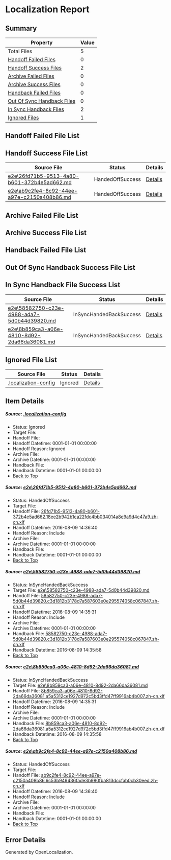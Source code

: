 # <a name='report-top'></a> Localization Report

## Summary
 Property | Value 
 -------- | ----- 
 Total Files | 5
[ Handoff Failed Files ](#handoff-failed-list)| 0
[ Handoff Success Files ](#handoff-success-list)| 2
[ Archive Failed Files ](#archive-failed-list)| 0
[ Archive Success Files ](#archive-success-list)| 0
[ Handback Failed Files ](#handback-failed-list)| 0
[ Out Of Sync Handback Files ](#outofsync-handback-success-list)| 0
[ In Sync Handback Files ](#insync-handback-success-list)| 2
[ Ignored Files ](#ignored-list)| 1

## <a name='handoff-failed-list'></a> Handoff Failed File List

## <a name='handoff-success-list'></a> Handoff Success File List
 Source File | Status | Details 
 ----------- | ------ | ------- 
 [e2e\26fd71b5-9513-4a80-b601-372b4e5ad662.md](https://github.com/OpenLocalizationTestOrg/oltest/blob/9ceef0405d757361c8c9f0f90bcc4ed2721c8de2/e2e/26fd71b5-9513-4a80-b601-372b4e5ad662.md) | HandedOffSuccess | [Details](#f5c134e7211783b27dc077fac15d3e6510dabb6f1)
 [e2e\ab9c2fe4-8c92-44ee-a97e-c2150a408b86.md](https://github.com/OpenLocalizationTestOrg/oltest/blob/9ceef0405d757361c8c9f0f90bcc4ed2721c8de2/e2e/ab9c2fe4-8c92-44ee-a97e-c2150a408b86.md) | HandedOffSuccess | [Details](#68245aaf5df68a7ac6d2dad653fd8372464d20fd4)

## <a name='archive-failed-list'></a> Archive Failed File List

## <a name='archive-success-list'></a> Archive Success File List

## <a name='handback-failed-list'></a> Handback Failed File List

## <a name='outofsync-handback-success-list'></a> Out Of Sync Handback Success File List

## <a name='insync-handback-success-list'></a> In Sync Handback File Success List
 Source File | Status | Details 
 ----------- | ------ | ------- 
 [e2e\58582750-c23e-4988-ada7-5d0b44d39820.md](https://github.com/OpenLocalizationTestOrg/oltest/blob/addacdf0484a3047514479c27485ff714a0caed8/e2e/58582750-c23e-4988-ada7-5d0b44d39820.md) | InSyncHandedBackSuccess | [Details](#e92c3b945e4c37e944fd238fd4cb47dd5242de462)
 [e2e\8b859ca3-a06e-4810-8d92-2da66da36081.md](https://github.com/OpenLocalizationTestOrg/oltest/blob/addacdf0484a3047514479c27485ff714a0caed8/e2e/8b859ca3-a06e-4810-8d92-2da66da36081.md) | InSyncHandedBackSuccess | [Details](#78931a61c3803cbc95432eef29bc2e0c1f4df7013)

## <a name='ignored-list'></a> Ignored File List
 Source File | Status | Details 
 ----------- | ------ | ------- 
 [.localization-config](https://github.com/OpenLocalizationTestOrg/oltest/blob/9ceef0405d757361c8c9f0f90bcc4ed2721c8de2/.localization-config) | Ignored | [Details](#3d4f252ac210baf56311d7e97dcc2db10974dbd20)

## Item Details
##### <a name='3d4f252ac210baf56311d7e97dcc2db10974dbd20'></a> Source: [.localization-config](https://github.com/OpenLocalizationTestOrg/oltest/blob/9ceef0405d757361c8c9f0f90bcc4ed2721c8de2/.localization-config)
* Status: Ignored
* Target File: 
* Handoff File: 
* Handoff Datetime: 0001-01-01 00:00:00
* Handoff Reason: Ignored
* Archive File: 
* Archive Datetime: 0001-01-01 00:00:00
* Handback File: 
* Handback Datetime: 0001-01-01 00:00:00
* [Back to Top](#report-top)

##### <a name='f5c134e7211783b27dc077fac15d3e6510dabb6f1'></a> Source: [e2e\26fd71b5-9513-4a80-b601-372b4e5ad662.md](https://github.com/OpenLocalizationTestOrg/oltest/blob/9ceef0405d757361c8c9f0f90bcc4ed2721c8de2/e2e/26fd71b5-9513-4a80-b601-372b4e5ad662.md)
* Status: HandedOffSuccess
* Target File: 
* Handoff File: [26fd71b5-9513-4a80-b601-372b4e5ad662.18ee2b942b1ca22fdc4bb034014a8e9a9d4c47a9.zh-cn.xlf](https://github.com/OpenLocalizationTestOrg/olhandoff-e2e/blob/85c397f995719ac78e64b3b9be4af0a9c186a84d/ol-handoff/OpenLocalizationTestOrg/ol-test-zhcn/ci/ht/26fd71b5-9513-4a80-b601-372b4e5ad662.18ee2b942b1ca22fdc4bb034014a8e9a9d4c47a9.zh-cn.xlf)
* Handoff Datetime: 2016-08-09 14:36:40
* Handoff Reason: Include
* Archive File: 
* Archive Datetime: 0001-01-01 00:00:00
* Handback File: 
* Handback Datetime: 0001-01-01 00:00:00
* [Back to Top](#report-top)

##### <a name='e92c3b945e4c37e944fd238fd4cb47dd5242de462'></a> Source: [e2e\58582750-c23e-4988-ada7-5d0b44d39820.md](https://github.com/OpenLocalizationTestOrg/oltest/blob/addacdf0484a3047514479c27485ff714a0caed8/e2e/58582750-c23e-4988-ada7-5d0b44d39820.md)
* Status: InSyncHandedBackSuccess
* Target File: [e2e\58582750-c23e-4988-ada7-5d0b44d39820.md](https://github.com/OpenLocalizationTestOrg/ol-test-zhcn/blob/da402f87f88e1c6b369f43fc7c926e0e47c700c2/e2e/58582750-c23e-4988-ada7-5d0b44d39820.md)
* Handoff File: [58582750-c23e-4988-ada7-5d0b44d39820.c3d1812b3178d7a587603e0e295574058c067847.zh-cn.xlf](https://github.com/OpenLocalizationTestOrg/olhandoff-e2e/blob/ea91829d7170863466c816982a43882a570156fb/ol-handoff/OpenLocalizationTestOrg/ol-test-zhcn/ci/high/58582750-c23e-4988-ada7-5d0b44d39820.c3d1812b3178d7a587603e0e295574058c067847.zh-cn.xlf)
* Handoff Datetime: 2016-08-09 14:35:31
* Handoff Reason: Include
* Archive File: 
* Archive Datetime: 0001-01-01 00:00:00
* Handback File: [58582750-c23e-4988-ada7-5d0b44d39820.c3d1812b3178d7a587603e0e295574058c067847.zh-cn.xlf](https://github.com/OpenLocalizationTestOrg/olhandback-e2e/blob/9ac69c3650b3cc410739db28839841d967efccbf/ol-handback/OpenLocalizationTestOrg/ol-test-zhcn/ci/high/58582750-c23e-4988-ada7-5d0b44d39820.c3d1812b3178d7a587603e0e295574058c067847.zh-cn.xlf)
* Handback Datetime: 2016-08-09 14:35:58
* [Back to Top](#report-top)

##### <a name='78931a61c3803cbc95432eef29bc2e0c1f4df7013'></a> Source: [e2e\8b859ca3-a06e-4810-8d92-2da66da36081.md](https://github.com/OpenLocalizationTestOrg/oltest/blob/addacdf0484a3047514479c27485ff714a0caed8/e2e/8b859ca3-a06e-4810-8d92-2da66da36081.md)
* Status: InSyncHandedBackSuccess
* Target File: [e2e\8b859ca3-a06e-4810-8d92-2da66da36081.md](https://github.com/OpenLocalizationTestOrg/ol-test-zhcn/blob/da402f87f88e1c6b369f43fc7c926e0e47c700c2/e2e/8b859ca3-a06e-4810-8d92-2da66da36081.md)
* Handoff File: [8b859ca3-a06e-4810-8d92-2da66da36081.a5a5312ce1927d972c5bd3ffd47ff9916ab4b007.zh-cn.xlf](https://github.com/OpenLocalizationTestOrg/olhandoff-e2e/blob/ea91829d7170863466c816982a43882a570156fb/ol-handoff/OpenLocalizationTestOrg/ol-test-zhcn/ci/high/8b859ca3-a06e-4810-8d92-2da66da36081.a5a5312ce1927d972c5bd3ffd47ff9916ab4b007.zh-cn.xlf)
* Handoff Datetime: 2016-08-09 14:35:31
* Handoff Reason: Include
* Archive File: 
* Archive Datetime: 0001-01-01 00:00:00
* Handback File: [8b859ca3-a06e-4810-8d92-2da66da36081.a5a5312ce1927d972c5bd3ffd47ff9916ab4b007.zh-cn.xlf](https://github.com/OpenLocalizationTestOrg/olhandback-e2e/blob/9ac69c3650b3cc410739db28839841d967efccbf/ol-handback/OpenLocalizationTestOrg/ol-test-zhcn/ci/high/8b859ca3-a06e-4810-8d92-2da66da36081.a5a5312ce1927d972c5bd3ffd47ff9916ab4b007.zh-cn.xlf)
* Handback Datetime: 2016-08-09 14:35:58
* [Back to Top](#report-top)

##### <a name='68245aaf5df68a7ac6d2dad653fd8372464d20fd4'></a> Source: [e2e\ab9c2fe4-8c92-44ee-a97e-c2150a408b86.md](https://github.com/OpenLocalizationTestOrg/oltest/blob/9ceef0405d757361c8c9f0f90bcc4ed2721c8de2/e2e/ab9c2fe4-8c92-44ee-a97e-c2150a408b86.md)
* Status: HandedOffSuccess
* Target File: 
* Handoff File: [ab9c2fe4-8c92-44ee-a97e-c2150a408b86.6c53b949436fade3b980fba813dccfab0cb30eed.zh-cn.xlf](https://github.com/OpenLocalizationTestOrg/olhandoff-e2e/blob/85c397f995719ac78e64b3b9be4af0a9c186a84d/ol-handoff/OpenLocalizationTestOrg/ol-test-zhcn/ci/ht/ab9c2fe4-8c92-44ee-a97e-c2150a408b86.6c53b949436fade3b980fba813dccfab0cb30eed.zh-cn.xlf)
* Handoff Datetime: 2016-08-09 14:36:40
* Handoff Reason: Include
* Archive File: 
* Archive Datetime: 0001-01-01 00:00:00
* Handback File: 
* Handback Datetime: 0001-01-01 00:00:00
* [Back to Top](#report-top)


## Error Details

Generated by OpenLocalization.
